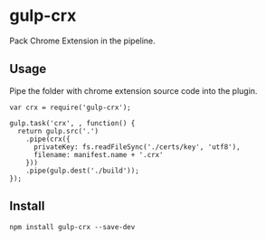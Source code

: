 gulp-crx
========

Pack Chrome Extension in the pipeline.

Usage
-----

Pipe the folder with chrome extension source code into the plugin.

    var crx = require('gulp-crx');

    gulp.task('crx', , function() {
      return gulp.src('.')
        .pipe(crx({
          privateKey: fs.readFileSync('./certs/key', 'utf8'),
          filename: manifest.name + '.crx'
        }))
        .pipe(gulp.dest('./build'));
    });

Install
-------

    npm install gulp-crx --save-dev
